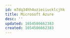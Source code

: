 ```yaml
---
id: m7dq34hh4uzieiiucklcjhk
title: Microsoft Azure
desc: ''
updated: 1654586662383
created: 1654586662383
---
```



